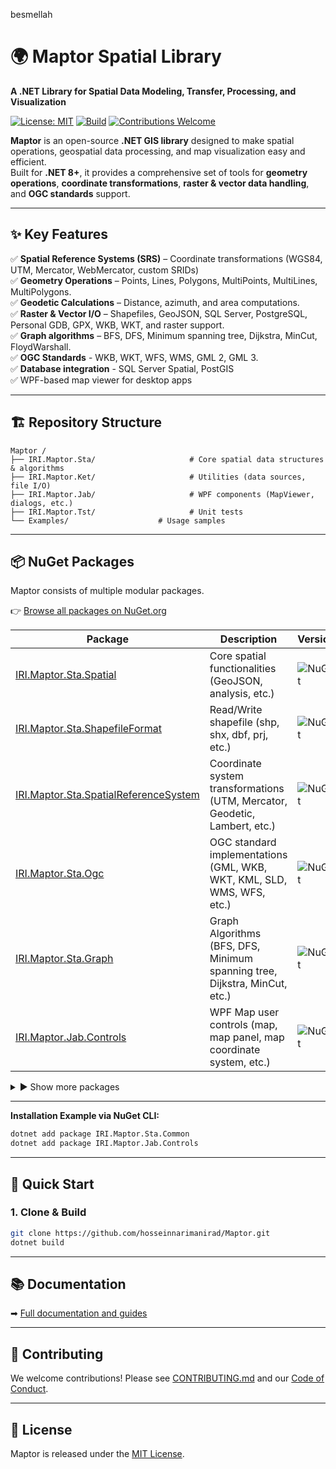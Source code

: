 besmellah

# 🌍 Maptor Spatial Library
**A .NET Library for Spatial Data Modeling, Transfer, Processing, and Visualization**  

[![License: MIT](https://img.shields.io/badge/License-MIT-blue.svg)](https://github.com/hosseinnarimanirad/IRI.Japey/blob/master/LICENSE)
[![Build](https://img.shields.io/github/actions/workflow/status/hosseinnarimanirad/Maptor/master-release.yml)](https://github.com/hosseinnarimanirad/Maptor/actions)
[![Contributions Welcome](https://img.shields.io/badge/contributions-welcome-brightgreen.svg)](CONTRIBUTING.md)

**Maptor** is an open-source **.NET GIS library** designed to make spatial operations, geospatial data processing, and map visualization easy and efficient.  
Built for **.NET 8+**, it provides a comprehensive set of tools for **geometry operations**, **coordinate transformations**, **raster & vector data handling**, and **OGC standards** support.
 
---

## ✨ Key Features  
✅ **Spatial Reference Systems (SRS)** – Coordinate transformations (WGS84, UTM, Mercator, WebMercator, custom SRIDs)   
✅ **Geometry Operations** – Points, Lines, Polygons, MultiPoints, MultiLines, MultiPolygons.   
✅ **Geodetic Calculations** – Distance, azimuth, and area computations.   
✅ **Raster & Vector I/O** – Shapefiles, GeoJSON, SQL Server, PostgreSQL, Personal GDB, GPX, WKB, WKT, and raster support.   
✅ **Graph algorithms** – BFS, DFS, Minimum spanning tree, Dijkstra, MinCut, FloydWarshall.   
✅ **OGC Standards** - WKB, WKT, WFS, WMS, GML 2, GML 3.  
✅ **Database integration** - SQL Server Spatial, PostGIS  
✅ WPF-based map viewer for desktop apps  

---

## 🏗 Repository Structure  

```
Maptor /
├── IRI.Maptor.Sta/                     # Core spatial data structures & algorithms
├── IRI.Maptor.Ket/                     # Utilities (data sources, file I/O)
├── IRI.Maptor.Jab/                     # WPF components (MapViewer, dialogs, etc.)
├── IRI.Maptor.Tst/                     # Unit tests
└── Examples/                    # Usage samples
```

---

## 📦 NuGet Packages

Maptor consists of multiple modular packages. 
 
👉 [Browse all packages on NuGet.org](https://www.nuget.org/packages?q=IRI.Maptor)
 	 
| Package | Description | Version |
|---------|-------------|---------|
| [IRI.Maptor.Sta.Spatial](https://www.nuget.org/packages/IRI.Maptor.Sta.Spatial) | Core spatial functionalities (GeoJSON, analysis, etc.) | ![NuGet](https://img.shields.io/nuget/v/IRI.Maptor.Sta.Spatial.svg?style=flat-square) |
| [IRI.Maptor.Sta.ShapefileFormat](https://www.nuget.org/packages/IRI.Maptor.Sta.ShapefileFormat) | Read/Write shapefile (shp, shx, dbf, prj, etc.) | ![NuGet](https://img.shields.io/nuget/v/IRI.Maptor.Sta.ShapefileFormat.svg?style=flat-square) |
| [IRI.Maptor.Sta.SpatialReferenceSystem](https://www.nuget.org/packages/IRI.Maptor.Sta.SpatialReferenceSystem) | Coordinate system transformations (UTM, Mercator, Geodetic, Lambert, etc.) | ![NuGet](https://img.shields.io/nuget/v/IRI.Maptor.Sta.SpatialReferenceSystem.svg?style=flat-square) |
| [IRI.Maptor.Sta.Ogc](https://www.nuget.org/packages/IRI.Maptor.Sta.Ogc) | OGC standard implementations (GML, WKB, WKT, KML, SLD, WMS, WFS, etc.) | ![NuGet](https://img.shields.io/nuget/v/IRI.Maptor.Sta.Ogc.svg?style=flat-square) |
| [IRI.Maptor.Sta.Graph](https://www.nuget.org/packages/IRI.Maptor.Sta.Graph) | Graph Algorithms (BFS, DFS, Minimum spanning tree, Dijkstra, MinCut, etc.) | ![NuGet](https://img.shields.io/nuget/v/IRI.Maptor.Sta.Graph.svg?style=flat-square) |
| [IRI.Maptor.Jab.Controls](https://www.nuget.org/packages/IRI.Maptor.Jab.Controls) | WPF Map user controls (map, map panel, map coordinate system, etc.) | ![NuGet](https://img.shields.io/nuget/v/IRI.Maptor.Jab.Controls.svg?style=flat-square) |

<details>
<summary>▶ Show more packages</summary>
 
| Package | Description | Version |
|---------|-------------|---------|
| [IRI.Maptor.Bas.SqlSpatialLoader](https://www.nuget.org/packages/IRI.Maptor.Bas.SqlSpatialLoader) | .NET dependency of Maptor | ![NuGet](https://img.shields.io/nuget/v/IRI.Maptor.Bas.SqlSpatialLoader.svg?style=flat-square) |
| [IRI.Maptor.Jab.Common](https://www.nuget.org/packages/IRI.Maptor.Jab.Common) | Basic UI models, rendering methods etc. | ![NuGet](https://img.shields.io/nuget/v/IRI.Maptor.Jab.Common.svg?style=flat-square) |
| [IRI.Maptor.Ket.GdiPlus](https://www.nuget.org/packages/IRI.Maptor.Ket.GdiPlus) | Raster data handling, Worldfile, PCA, raster calculation | ![NuGet](https://img.shields.io/nuget/v/IRI.Maptor.Ket.GdiPlus.svg?style=flat-square) |
| [IRI.Maptor.Ket.PersonalGdbPersistence](https://www.nuget.org/packages/IRI.Maptor.Ket.PersonalGdbPersistence) | Read/Write Personal GDB files | ![NuGet](https://img.shields.io/nuget/v/IRI.Maptor.Ket.PersonalGdbPersistence.svg?style=flat-square) |
| [IRI.Maptor.Ket.PostgreSqlPersistence](https://www.nuget.org/packages/IRI.Maptor.Ket.PostgreSqlPersistence) | Read/Write PostgreSQL | ![NuGet](https://img.shields.io/nuget/v/IRI.Maptor.Ket.PostgreSqlPersistence.svg?style=flat-square) |
| [IRI.Maptor.Ket.SqlServerPersistence](https://www.nuget.org/packages/IRI.Maptor.Ket.SqlServerPersistence) | Read/Write SQL Server spatial | ![NuGet](https://img.shields.io/nuget/v/IRI.Maptor.Ket.SqlServerPersistence.svg?style=flat-square) |
| [IRI.Maptor.Ket.SqlServerSpatialExtension](https://www.nuget.org/packages/IRI.Maptor.Ket.SqlServerSpatialExtension) | Work with SqlGeometry & SqlGeography | ![NuGet](https://img.shields.io/nuget/v/IRI.Maptor.Ket.SqlServerSpatialExtension.svg?style=flat-square) |
| [IRI.Maptor.Sta.Common](https://www.nuget.org/packages/IRI.Maptor.Sta.Common) | Base functionalities | ![NuGet](https://img.shields.io/nuget/v/IRI.Maptor.Sta.Common.svg?style=flat-square) |
| [IRI.Maptor.Sta.GsmGprs](https://www.nuget.org/packages/IRI.Maptor.Sta.GsmGprs) | SMS encoding in GSM | ![NuGet](https://img.shields.io/nuget/v/IRI.Maptor.Sta.GsmGprs.svg?style=flat-square) |
| [IRI.Maptor.Sta.MachineLearning](https://www.nuget.org/packages/IRI.Maptor.Sta.MachineLearning) | Clustering, Apriori, Logistic Regression | ![NuGet](https://img.shields.io/nuget/v/IRI.Maptor.Sta.MachineLearning.svg?style=flat-square) |
| [IRI.Maptor.Sta.Persistence](https://www.nuget.org/packages/IRI.Maptor.Sta.Persistence) | Base classes for persistence layers, MemoryDataSource, GeoJsonDataSource, etc. | ![NuGet](https://img.shields.io/nuget/v/IRI.Maptor.Sta.Persistence.svg?style=flat-square) |
| [IRI.Maptor.Sta.Security](https://www.nuget.org/packages/IRI.Maptor.Sta.Security) | Encryption, hashing, etc. | ![NuGet](https://img.shields.io/nuget/v/IRI.Maptor.Sta.Security.svg?style=flat-square) |

</details>     
  	  
---
  
**Installation Example via NuGet CLI:**
```bash
dotnet add package IRI.Maptor.Sta.Common
dotnet add package IRI.Maptor.Jab.Controls
```

---

## 🚀 Quick Start  
### 1. Clone & Build  
```sh
git clone https://github.com/hosseinnarimanirad/Maptor.git  
dotnet build  
```

--- 

## 📚 Documentation

➡ [Full documentation and guides](https://github.com/hosseinnarimanirad/Maptor/wiki)

---

## 🤝 Contributing 
We welcome contributions! Please see [CONTRIBUTING.md](https://github.com/hosseinnarimanirad/Maptor/blob/master/CONTRIBUTING.md) and our [Code of Conduct](https://github.com/hosseinnarimanirad/Maptor/blob/master/CODE_OF_CONDUCT.md).

---

## 📜 License
Maptor is released under the [MIT License](https://github.com/hosseinnarimanirad/Maptor/blob/master/LICENSE.txt).
